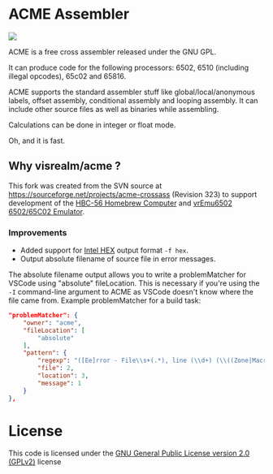 # ACME Assembler

<a href="https://github.com/visrealm/acme/actions/workflows/cmake-multi-platform.yml"><img src="https://github.com/visrealm/acme/actions/workflows/cmake-multi-platform.yml/badge.svg"/></a>

ACME is a free cross assembler released under the GNU GPL.

It can produce code for the following processors: 6502, 6510 (including illegal opcodes), 65c02 and 65816.

ACME supports the standard assembler stuff like global/local/anonymous labels, offset assembly, conditional assembly and looping assembly. It can include other source files as well as binaries while assembling.

Calculations can be done in integer or float mode.

Oh, and it is fast.

## Why visrealm/acme ?

This fork was created from the SVN source at https://sourceforge.net/projects/acme-crossass (Revision 323) to support development of the [HBC-56 Homebrew Computer](https://github.com/visrealm/hbc-56) and [vrEmu6502 6502/65C02 Emulator](https://github.com/visrealm/vrEmu6502). 

### Improvements
* Added support for [Intel HEX](https://en.wikipedia.org/wiki/Intel_HEX) output format `-f hex`.
* Output absolute filename of source file in error messages.

The absolute filename output allows you to write a problemMatcher for VSCode using "absolute" fileLocation. This is necessary if you're using the `-I` command-line argument to ACME as VSCode doesn't know where the file came from. Example problemMatcher for a build task:

```json
"problemMatcher": {
    "owner": "acme",
    "fileLocation": [
        "absolute"
    ],
    "pattern": {
        "regexp": "([Ee]rror - File\\s+(.*), line (\\d+) (\\((Zone|Macro) .*\\))?:\\s+(.*))$",
        "file": 2,
        "location": 3,
        "message": 1
    }
},
```

# License

This code is licensed under the [GNU General Public License version 2.0 (GPLv2)](https://www.gnu.org/licenses/old-licenses/gpl-2.0.en.html) license
